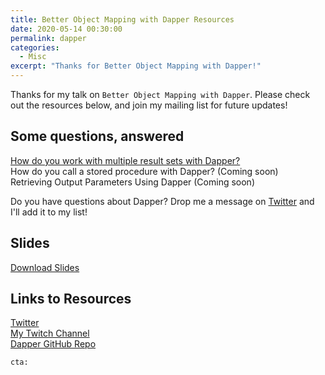 ```yaml
---
title: Better Object Mapping with Dapper Resources
date: 2020-05-14 00:30:00
permalink: dapper
categories:
  - Misc
excerpt: "Thanks for Better Object Mapping with Dapper!"
---
```


Thanks for my talk on `Better Object Mapping with Dapper`.  Please check out the resources below, and join my mailing list for future updates!

## Some questions, answered

[How do you work with multiple result sets with Dapper?](/dapper-stored-procedures)  
How do you call a stored procedure with Dapper? (Coming soon)  
Retrieving Output Parameters Using Dapper (Coming soon)  


Do you have questions about Dapper?  Drop me a message on [Twitter](https://twitter.com/1kevgriff) and I'll add it to my list!  

## Slides

[Download Slides](/pdfs/BetterObjectMappingInDotNetWithDapper_20200514.pdf)

## Links to Resources

[Twitter](https://twitter.com/1kevgriff)  
[My Twitch Channel](https://www.twitch.tv/1kevgriff)  
[Dapper GitHub Repo](https://github.com/StackExchange/Dapper)  

`cta:`